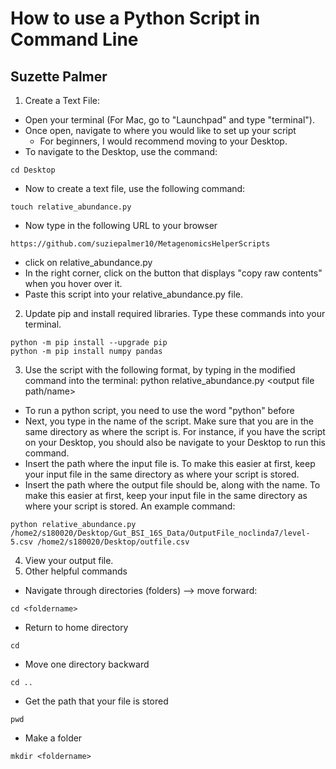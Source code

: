 # How to use a Python Script in Command Line
## Suzette Palmer
1. Create a Text File:
- Open your terminal (For Mac, go to "Launchpad" and type "terminal").
- Once open, navigate to where you would like to set up your script
	- For beginners, I would recommend moving to your Desktop. 
- To navigate to the Desktop, use the command:
```
cd Desktop

```
- Now to create a text file, use the following command:
```
touch relative_abundance.py

```
- Now type in the following URL to your browser 
```
https://github.com/suziepalmer10/MetagenomicsHelperScripts
```
- click on relative_abundance.py 
- In the right corner, click on the button that displays "copy raw contents" when you hover over it. 
- Paste this script into your relative_abundance.py file. 	

2. Update pip and install required libraries. Type these commands into your terminal. 

```
python -m pip install --upgrade pip
python -m pip install numpy pandas

```
3. Use the script with the following format, by typing in the modified command into the terminal:
python relative_abundance.py <path to level-5.csv> <output file path/name>
- To run a python script, you need to use the word "python" before
- Next, you type in the name of the script. Make sure that you are in the same directory as where the script is. For instance, if you have the script on your Desktop, you should also be navigate to your Desktop to run this command. 
- Insert the path where the input file is. To make this easier at first, keep your input file in the same directory as where your script is stored. 
- Insert the path where the output file should be, along with the name. To make this easier at first, keep your input file in the same directory as where your script is stored. 
An example command:
```
python relative_abundance.py /home2/s180020/Desktop/Gut_BSI_16S_Data/OutputFile_noclinda7/level-5.csv /home2/s180020/Desktop/outfile.csv

```
4. View your output file. 
5. Other helpful commands
- Navigate through directories (folders) --> move forward:
```
cd <foldername>

```
- Return to home directory 
```
cd

```
- Move one directory backward 
```
cd ..

```
- Get the path that your file is stored
```
pwd

```
- Make a folder
```
mkdir <foldername>

```

